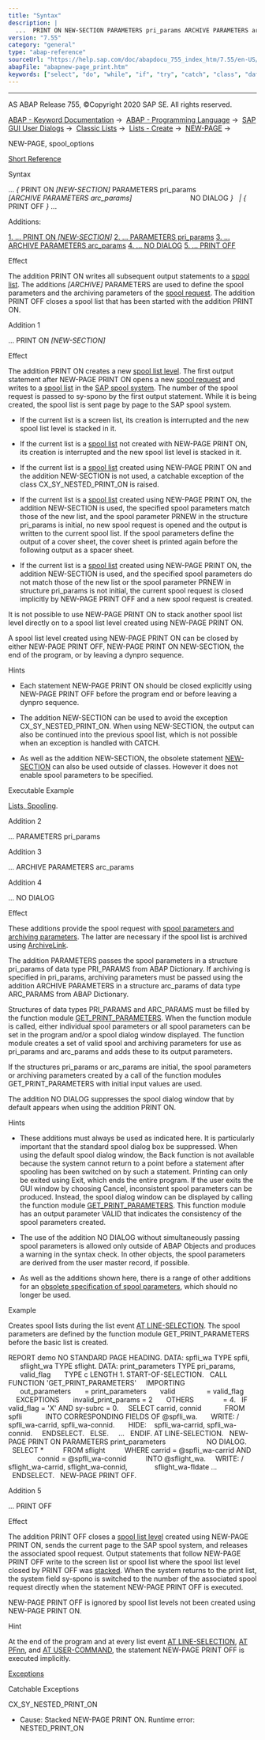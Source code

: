 ```yaml
---
title: "Syntax"
description: |
  ...  PRINT ON NEW-SECTION PARAMETERS pri_params ARCHIVE PARAMETERS arc_params NO DIALOG    PRINT OFF  ... Additions: 1. ... PRINT ON NEW-SECTION(#!ABAP_ADDITION_1@1@) 2. ... PARAMETERS pri_params(#!ABAP_ADDITION_2@2@) 3. ... ARCHIVE PARAMETERS arc_p
version: "7.55"
category: "general"
type: "abap-reference"
sourceUrl: "https://help.sap.com/doc/abapdocu_755_index_htm/7.55/en-US/abapnew-page_print.htm"
abapFile: "abapnew-page_print.htm"
keywords: ["select", "do", "while", "if", "try", "catch", "class", "data", "types", "abapnew", "page", "print"]
---
```


* * *

AS ABAP Release 755, ©Copyright 2020 SAP SE. All rights reserved.

[ABAP - Keyword Documentation](https://help.sap.com/doc/abapdocu_755_index_htm/7.55/en-US/abenabap.htm) →  [ABAP - Programming Language](https://help.sap.com/doc/abapdocu_755_index_htm/7.55/en-US/abenabap_reference.htm) →  [SAP GUI User Dialogs](https://help.sap.com/doc/abapdocu_755_index_htm/7.55/en-US/abenabap_screens.htm) →  [Classic Lists](https://help.sap.com/doc/abapdocu_755_index_htm/7.55/en-US/abenabap_dynpro_list.htm) →  [Lists - Create](https://help.sap.com/doc/abapdocu_755_index_htm/7.55/en-US/abenabap_lists.htm) →  [NEW-PAGE](https://help.sap.com/doc/abapdocu_755_index_htm/7.55/en-US/abapnew-page.htm) → 

NEW-PAGE, spool\_options

[Short Reference](https://help.sap.com/doc/abapdocu_755_index_htm/7.55/en-US/abapnew-page_shortref.htm)

Syntax

... *{* PRINT ON *\[*NEW-SECTION*\]* PARAMETERS pri\_params
                             *\[*ARCHIVE PARAMETERS arc\_params*\]*
                             NO DIALOG *}*
  *|* *{* PRINT OFF *}* ...

Additions:

[1\. ... PRINT ON *\[*NEW-SECTION*\]*](#!ABAP_ADDITION_1@1@)
[2\. ... PARAMETERS pri\_params](#!ABAP_ADDITION_2@2@)
[3\. ... ARCHIVE PARAMETERS arc\_params](#!ABAP_ADDITION_3@3@)
[4\. ... NO DIALOG](#!ABAP_ADDITION_4@4@)
[5\. ... PRINT OFF](#!ABAP_ADDITION_5@5@)

Effect

The addition PRINT ON writes all subsequent output statements to a [spool list](https://help.sap.com/doc/abapdocu_755_index_htm/7.55/en-US/abenprint.htm). The additions *\[*ARCHIVE*\]* PARAMETERS are used to define the spool parameters and the archiving parameters of the [spool request](https://help.sap.com/doc/abapdocu_755_index_htm/7.55/en-US/abenspool_request_glosry.htm "Glossary Entry"). The addition PRINT OFF closes a spool list that has been started with the addition PRINT ON.

Addition 1

... PRINT ON *\[*NEW-SECTION*\]*

Effect

The addition PRINT ON creates a new [spool list level](https://help.sap.com/doc/abapdocu_755_index_htm/7.55/en-US/abenspool_list_level_glosry.htm "Glossary Entry"). The first output statement after NEW-PAGE PRINT ON opens a new [spool request](https://help.sap.com/doc/abapdocu_755_index_htm/7.55/en-US/abenspool_request_glosry.htm "Glossary Entry") and writes to a [spool list](https://help.sap.com/doc/abapdocu_755_index_htm/7.55/en-US/abenspool_list_glosry.htm "Glossary Entry") in the [SAP spool system](https://help.sap.com/doc/abapdocu_755_index_htm/7.55/en-US/abensap_spool_system_glosry.htm "Glossary Entry"). The number of the spool request is passed to sy-spono by the first output statement. While it is being created, the spool list is sent page by page to the SAP spool system.

-   If the current list is a screen list, its creation is interrupted and the new spool list level is stacked in it.
    

-   If the current list is a [spool list](https://help.sap.com/doc/abapdocu_755_index_htm/7.55/en-US/abenprint.htm) not created with NEW-PAGE PRINT ON, its creation is interrupted and the new spool list level is stacked in it.
    

-   If the current list is a [spool list](https://help.sap.com/doc/abapdocu_755_index_htm/7.55/en-US/abenprint.htm) created using NEW-PAGE PRINT ON and the addition NEW-SECTION is not used, a catchable exception of the class CX\_SY\_NESTED\_PRINT\_ON is raised.
    

-   If the current list is a [spool list](https://help.sap.com/doc/abapdocu_755_index_htm/7.55/en-US/abenprint.htm) created using NEW-PAGE PRINT ON, the addition NEW-SECTION is used, the specified spool parameters match those of the new list, and the spool parameter PRNEW in the structure pri\_params is initial, no new spool request is opened and the output is written to the current spool list. If the spool parameters define the output of a cover sheet, the cover sheet is printed again before the following output as a spacer sheet.
    

-   If the current list is a [spool list](https://help.sap.com/doc/abapdocu_755_index_htm/7.55/en-US/abenprint.htm) created using NEW-PAGE PRINT ON, the addition NEW-SECTION is used, and the specified spool parameters do not match those of the new list or the spool parameter PRNEW in structure pri\_params is not initial, the current spool request is closed implicitly by NEW-PAGE PRINT OFF and a new spool request is created.

It is not possible to use NEW-PAGE PRINT ON to stack another spool list level directly on to a spool list level created using NEW-PAGE PRINT ON.

A spool list level created using NEW-PAGE PRINT ON can be closed by either NEW-PAGE PRINT OFF, NEW-PAGE PRINT ON NEW-SECTION, the end of the program, or by leaving a dynpro sequence.

Hints

-   Each statement NEW-PAGE PRINT ON should be closed explicitly using NEW-PAGE PRINT OFF before the program end or before leaving a dynpro sequence.
    

-   The addition NEW-SECTION can be used to avoid the exception CX\_SY\_NESTED\_PRINT\_ON. When using NEW-SECTION, the output can also be continued into the previous spool list, which is not possible when an exception is handled with CATCH.
    

-   As well as the addition NEW-SECTION, the obsolete statement [NEW-SECTION](https://help.sap.com/doc/abapdocu_755_index_htm/7.55/en-US/abapnew-section.htm) can also be used outside of classes. However it does not enable spool parameters to be specified.
    

Executable Example

[Lists, Spooling](https://help.sap.com/doc/abapdocu_755_index_htm/7.55/en-US/abenprint_list_abexa.htm).

Addition 2

... PARAMETERS pri\_params

Addition 3

... ARCHIVE PARAMETERS arc\_params

Addition 4

... NO DIALOG

Effect

These additions provide the spool request with [spool parameters and archiving parameters](https://help.sap.com/doc/abapdocu_755_index_htm/7.55/en-US/abenprint_parameters.htm). The latter are necessary if the spool list is archived using [ArchiveLink](https://help.sap.com/doc/abapdocu_755_index_htm/7.55/en-US/abenarchivelink_glosry.htm "Glossary Entry").

The addition PARAMETERS passes the spool parameters in a structure pri\_params of data type PRI\_PARAMS from ABAP Dictionary. If archiving is specified in pri\_params, archiving parameters must be passed using the addition ARCHIVE PARAMETERS in a structure arc\_params of data type ARC\_PARAMS from ABAP Dictionary.

Structures of data types PRI\_PARAMS and ARC\_PARAMS must be filled by the function module [GET\_PRINT\_PARAMETERS](https://help.sap.com/doc/abapdocu_755_index_htm/7.55/en-US/abenprint_parameters_function.htm). When the function module is called, either individual spool parameters or all spool parameters can be set in the program and/or a spool dialog window displayed. The function module creates a set of valid spool and archiving parameters for use as pri\_params and arc\_params and adds these to its output parameters.

If the structures pri\_params or arc\_params are initial, the spool parameters or archiving parameters created by a call of the function modules GET\_PRINT\_PARAMETERS with initial input values are used.

The addition NO DIALOG suppresses the spool dialog window that by default appears when using the addition PRINT ON.

Hints

-   These additions must always be used as indicated here. It is particularly important that the standard spool dialog box be suppressed. When using the default spool dialog window, the Back function is not available because the system cannot return to a point before a statement after spooling has been switched on by such a statement. Printing can only be exited using Exit, which ends the entire program. If the user exits the GUI window by choosing Cancel, inconsistent spool parameters can be produced. Instead, the spool dialog window can be displayed by calling the function module [GET\_PRINT\_PARAMETERS](https://help.sap.com/doc/abapdocu_755_index_htm/7.55/en-US/abenprint_parameters_function.htm). This function module has an output parameter VALID that indicates the consistency of the spool parameters created.

-   The use of the addition NO DIALOG without simultaneously passing spool parameters is allowed only outside of ABAP Objects and produces a warning in the syntax check. In other objects, the spool parameters are derived from the user master record, if possible.

-   As well as the additions shown here, there is a range of other additions for an [obsolete specification of spool parameters](https://help.sap.com/doc/abapdocu_755_index_htm/7.55/en-US/abapnew-page_print_obsolete.htm), which should no longer be used.
    

Example

Creates spool lists during the list event [AT LINE-SELECTION](https://help.sap.com/doc/abapdocu_755_index_htm/7.55/en-US/abapat_line-selection.htm). The spool parameters are defined by the function module GET\_PRINT\_PARAMETERS before the basic list is created.

REPORT demo NO STANDARD PAGE HEADING.
DATA: spfli\_wa TYPE spfli,
      sflight\_wa TYPE sflight.
DATA: print\_parameters TYPE pri\_params,
      valid\_flag       TYPE c LENGTH 1.
START-OF-SELECTION.
  CALL FUNCTION 'GET\_PRINT\_PARAMETERS'
    IMPORTING
      out\_parameters       = print\_parameters
      valid                = valid\_flag
    EXCEPTIONS
      invalid\_print\_params = 2
      OTHERS               = 4.
  IF valid\_flag = 'X' AND sy-subrc = 0.
    SELECT carrid, connid
           FROM spfli
           INTO CORRESPONDING FIELDS OF @spfli\_wa.
      WRITE: / spfli\_wa-carrid, spfli\_wa-connid.
      HIDE:    spfli\_wa-carrid, spfli\_wa-connid.
    ENDSELECT.
  ELSE.
    ...
  ENDIF.
AT LINE-SELECTION.
  NEW-PAGE PRINT ON PARAMETERS print\_parameters
                    NO DIALOG.
  SELECT \*
         FROM sflight
         WHERE carrid = @spfli\_wa-carrid AND
               connid = @spfli\_wa-connid
         INTO @sflight\_wa.
    WRITE: / sflight\_wa-carrid, sflight\_wa-connid,
             sflight\_wa-fldate ...
  ENDSELECT.
  NEW-PAGE PRINT OFF.

Addition 5

... PRINT OFF

Effect

The addition PRINT OFF closes a [spool list level](https://help.sap.com/doc/abapdocu_755_index_htm/7.55/en-US/abenspool_list_level_glosry.htm "Glossary Entry") created using NEW-PAGE PRINT ON, sends the current page to the SAP spool system, and releases the associated spool request. Output statements that follow NEW-PAGE PRINT OFF write to the screen list or spool list where the spool list level closed by PRINT OFF was [stacked](https://help.sap.com/doc/abapdocu_755_index_htm/7.55/en-US/abenprint_spool.htm). When the system returns to the print list, the system field sy-spono is switched to the number of the associated spool request directly when the statement NEW-PAGE PRINT OFF is executed.

NEW-PAGE PRINT OFF is ignored by spool list levels not been created using NEW-PAGE PRINT ON.

Hint

At the end of the program and at every list event [AT LINE-SELECTION](https://help.sap.com/doc/abapdocu_755_index_htm/7.55/en-US/abapat_line-selection.htm), [AT PFnn](https://help.sap.com/doc/abapdocu_755_index_htm/7.55/en-US/abapat_pfnn.htm), and [AT USER-COMMAND](https://help.sap.com/doc/abapdocu_755_index_htm/7.55/en-US/abapat_user-command.htm), the statement NEW-PAGE PRINT OFF is executed implicitly.

[Exceptions](https://help.sap.com/doc/abapdocu_755_index_htm/7.55/en-US/abenabap_language_exceptions.htm)

Catchable Exceptions

CX\_SY\_NESTED\_PRINT\_ON

-   Cause: Stacked NEW-PAGE PRINT ON.
    Runtime error: NESTED\_PRINT\_ON